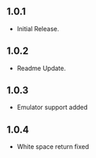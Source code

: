 ## 1.0.1

* Initial Release.

## 1.0.2

* Readme Update.

## 1.0.3

* Emulator support added

## 1.0.4

* White space return fixed
